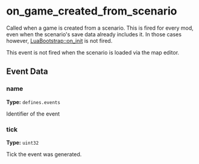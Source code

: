 # on_game_created_from_scenario

Called when a game is created from a scenario. This is fired for every mod, even when the scenario's save data already includes it. In those cases however, [LuaBootstrap::on_init](runtime:LuaBootstrap::on_init) is not fired.

This event is not fired when the scenario is loaded via the map editor.

## Event Data

### name

**Type:** `defines.events`

Identifier of the event

### tick

**Type:** `uint32`

Tick the event was generated.

